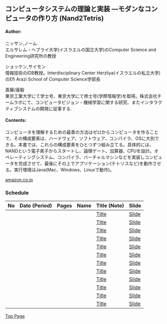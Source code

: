 ## コンピュータシステムの理論と実装 ―モダンなコンピュータの作り方 (Nand2Tetris)
#### Author:  
ニッサン,ノーム  
エルサレム・ヘブライ大学(イスラエルの国立大学)のComputer Science and Engineering研究所の教授
  
ショッケン,サイモン  
情報技術のIDB教授。Interdisciplinary Center Herzliya(イスラエルの私立大学)のEfi Arazi School of Computer Science学部長  
  
斎藤/康毅  
東京工業大学にて学士号、東京大学にて修士号(学際情報学)を取得。株式会社チームラボにて、コンピュータビジョン・機械学習に関する研究、またインタラクティブシステムの開発に従事する.  

#### Contents:
コンピュータを理解するための最善の方法はゼロからコンピュータを作ることで、その構成要素は、ハードウェア、ソフトウェア、コンパイラ、OSに大別できる。本書では、これらの構成要素をひとつずつ組み立てる。具体的には、NANDという電子素子からスタートし、論理ゲート、加算器、CPUを設計。オペレーティングシステム、コンパイラ、バーチャルマシンなどを実装しコンピュータを完成させて、最後にその上でアプリケーション(テトリスなど)を動作させる。実行環境はJava(Mac、Windows、Linuxで動作)。

[amazon.co.jp](https://www.amazon.co.jp/dp/4873117127)

### Schedule

| No  | Date (Period) | Pages | Name    | Title (Note)                                  | Slide                                                                       |
|:---:|:-------------:|:-----:|:-------:|-----------------------------------------------|-----------------------------------------------------------------------------|
|     |               |       |         | [Title]()                                     | [Slide]()                                                                   |
|     |               |       |         | [Title]()                                     | [Slide]()                                                                   |
|     |               |       |         | [Title]()                                     | [Slide]()                                                                   |
|     |               |       |         | [Title]()                                     | [Slide]()                                                                   |
|     |               |       |         | [Title]()                                     | [Slide]()                                                                   |
|     |               |       |         | [Title]()                                     | [Slide]()                                                                   |
|     |               |       |         | [Title]()                                     | [Slide]()                                                                   |
|     |               |       |         | [Title]()                                     | [Slide]()                                                                   |
|     |               |       |         | [Title]()                                     | [Slide]()                                                                   |
|     |               |       |         | [Title]()                                     | [Slide]()                                                                   |
|     |               |       |         | [Title]()                                     | [Slide]()                                                                   |
|     |               |       |         | [Title]()                                     | [Slide]()                                                                   |

[Top Page](../index.md)
